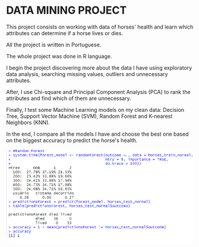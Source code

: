 # DATA MINING PROJECT

This project consists on working with data of horses' health and learn which attributes can determine if a horse lives or dies.

All the project is written in Portuguese.

The whole project was done in R language.

I begin the project discovering more about the data I have using exploratory data analysis, searching missing values, outliers and unnecessary attributes.

After, I use Chi-square and Principal Component Analysis (PCA) to rank the attributes and find which of them are unnecessary.

Finally, I test some Machine Learning models on my clean data: Decision Tree, Support Vector Machine (SVM), Random Forest and K-nearest Neighbors (KNN).

In the end, I compare all the models I have and choose the best one based on the biggest accuracy to predict the horse's health.

![random_forest](./figs/random_forest.png)